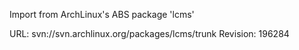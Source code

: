 Import from ArchLinux's ABS package 'lcms'

URL: svn://svn.archlinux.org/packages/lcms/trunk
Revision: 196284
